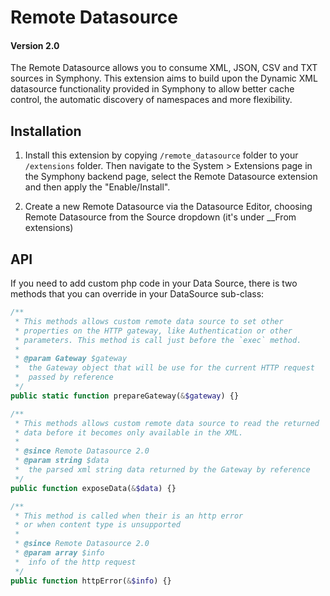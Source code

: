 # Remote Datasource

#### Version 2.0

The Remote Datasource allows you to consume XML, JSON, CSV and TXT sources in Symphony. This extension aims to build upon the Dynamic XML datasource functionality provided in Symphony to allow better cache control, the automatic discovery of namespaces and more flexibility.

## Installation

1. Install this extension by copying `/remote_datasource` folder to your `/extensions` folder. Then navigate to the System > Extensions page in the Symphony backend page, select the Remote Datasource extension and then apply the "Enable/Install".

2. Create a new Remote Datasource via the Datasource Editor, choosing Remote Datasource from the Source dropdown (it's under __From extensions)

## API

If you need to add custom php code in your Data Source, there is two methods that you can override in your DataSource sub-class:

````php
/**
 * This methods allows custom remote data source to set other
 * properties on the HTTP gateway, like Authentication or other
 * parameters. This method is call just before the `exec` method.
 *
 * @param Gateway $gateway
 *  the Gateway object that will be use for the current HTTP request
 *  passed by reference
 */
public static function prepareGateway(&$gateway) {}

/**
 * This methods allows custom remote data source to read the returned
 * data before it becomes only available in the XML.
 *
 * @since Remote Datasource 2.0
 * @param string $data
 *  the parsed xml string data returned by the Gateway by reference
 */
public function exposeData(&$data) {}

/**
 * This method is called when their is an http error
 * or when content type is unsupported
 *
 * @since Remote Datasource 2.0
 * @param array $info
 *  info of the http request
 */
public function httpError(&$info) {}
````
